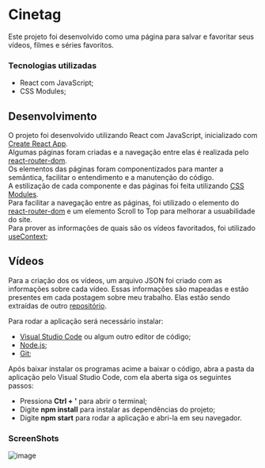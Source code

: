 # Cinetag

Este projeto foi desenvolvido como uma página para salvar e favoritar seus vídeos, filmes e séries favoritos.

### Tecnologias utilizadas

* React com JavaScript;
* CSS Modules;

## Desenvolvimento

O projeto foi desenvolvido utilizando React com JavaScript, inicializado com [Create React App](https://github.com/facebook/create-react-app). \
Algumas páginas foram criadas e a navegação entre elas é realizada pelo [react-router-dom](https://reactrouter.com/en/main). \
Os elementos das páginas foram componentizados para manter a semântica, facilitar o entendimento e a manutenção do código. \
A estilização de cada componente e das páginas foi feita utilizando [CSS Modules](https://github.com/css-modules/css-modules). \
Para facilitar a navegação entre as páginas, foi utilizado o elemento <Link> do [react-router-dom](https://reactrouter.com/en/main) e um elemento Scroll to Top para melhorar a usuabilidade do site. \
Para prover as informações de quais são os vídeos favoritados, foi utilizado [useContext](https://react.dev/reference/react/useContext);

## Vídeos
  
  Para a criação dos os vídeos, um arquivo JSON foi criado com as informações sobre cada vídeo. 
  Essas informações são mapeadas e estão presentes em cada postagem sobre meu trabalho.
  Elas estão sendo extraídas de outro [repositório](https://github.com/dhdessoldi/cinetag-api).

Para rodar a aplicação será necessário instalar:

* [Visual Studio Code](https://code.visualstudio.com/) ou algum outro editor de código;
* [Node.js](https://nodejs.org/en);
* [Git](https://git-scm.com/downloads);

Após baixar instalar os programas acime a baixar o código, abra a pasta da aplicação pelo Visual Studio Code, com ela aberta siga os seguintes passos:

* Pressiona **Ctrl + '** para abrir o terminal;
* Digite **npm install** para instalar as dependências do projeto;
* Digite **npm start** para rodar a aplicação e abri-la em seu navegador.


### ScreenShots

![image](https://github.com/dhdessoldi/cinetag/assets/110476564/961042ae-1394-4ae0-b205-5966b2a5afea)

